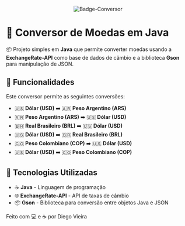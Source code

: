 <div align="center">

![Badge-Conversor](https://github.com/user-attachments/assets/0689a0d8-063b-489d-9319-65c50638be24)

</div>



# 💱 Conversor de Moedas em Java 

📦 Projeto simples em **Java** que permite converter moedas usando a **ExchangeRate-API** como base de dados de câmbio e a biblioteca **Gson** para manipulação de JSON.

## 🚀 Funcionalidades

Este conversor permite as seguintes conversões:

- 🇺🇸 **Dólar (USD)** ➡️ 🇦🇷 **Peso Argentino (ARS)**
- 🇦🇷 **Peso Argentino (ARS)** ➡️ 🇺🇸 **Dólar (USD)**
- 🇧🇷 **Real Brasileiro (BRL)** ➡️ 🇺🇸 **Dólar (USD)**
- 🇺🇸 **Dólar (USD)** ➡️ 🇧🇷 **Real Brasileiro (BRL)**
- 🇨🇴 **Peso Colombiano (COP)** ➡️ 🇺🇸 **Dólar (USD)**
- 🇺🇸 **Dólar (USD)** ➡️ 🇨🇴 **Peso Colombiano (COP)**

## 🔧 Tecnologias Utilizadas

- ☕ **Java** - Linguagem de programação
- 🌐 **ExchangeRate-API** - API de taxas de câmbio
- 📦 **Gson** - Biblioteca para conversão entre objetos Java e JSON

Feito com 💻 e ☕ por Diego Vieira
